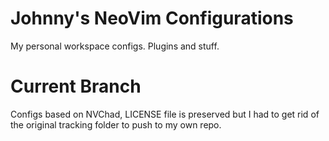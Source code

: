 # Johnny's NeoVim Configurations

My personal workspace configs.
Plugins and stuff.


# Current Branch

Configs based on NVChad, LICENSE file is preserved but I had to get rid of the original tracking folder to push to my own repo.

